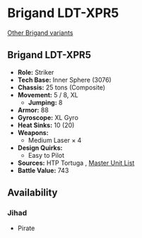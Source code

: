 # Brigand LDT-XPR5 

[Other Brigand variants](../brigand.md) 

## Brigand LDT-XPR5 

- **Role:** Striker 
- **Tech Base:** Inner Sphere (3076) 
- **Chassis:** 25 tons (Composite) 
- **Movement:** 5 / 8, XL 
  - **Jumping:** 8 
- **Armor:** 88 
- **Gyroscope:** XL Gyro 
- **Heat Sinks:** 10 (20) 
- **Weapons:** 
  - Medium Laser × 4 
- **Design Quirks:** 
  - Easy to Pilot 
- **Sources:** HTP Tortuga , [Master Unit List](http://masterunitlist.info/Unit/Details/7317/brigand-ldt-xpr5) 
- **Battle Value:** 743 

## Availability 

### Jihad 

- Pirate 


